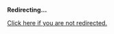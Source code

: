 <!DOCTYPE html>
<html>
<head>
<title>Redirecting...</title>
<link rel="canonical" href="http://home.jle0.com:4111/entry/first-class-statements.md"/>
<meta http-equiv="content-type" content="text/html; charset=utf-8" />
<meta http-equiv="refresh" content="0; url=#{destination_path}" />
</head>
<body>
  <p><strong>Redirecting...</strong></p>
  <p><a href='http://home.jle0.com:4111/entry/first-class-statements.md'>Click here if you are not redirected.</a></p>
  <script>
    document.location.href = "http://home.jle0.com:4111/entry/first-class-statements.md";
  </script>
</body>
</html>
